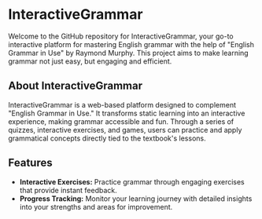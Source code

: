 # InteractiveGrammar

Welcome to the GitHub repository for InteractiveGrammar, your go-to interactive platform for mastering English grammar with the help of "English Grammar in Use" by Raymond Murphy. This project aims to make learning grammar not just easy, but engaging and efficient.

## About InteractiveGrammar
InteractiveGrammar is a web-based platform designed to complement "English Grammar in Use." It transforms static learning into an interactive experience, making grammar accessible and fun. Through a series of quizzes, interactive exercises, and games, users can practice and apply grammatical concepts directly tied to the textbook's lessons.

## Features
- **Interactive Exercises:** Practice grammar through engaging exercises that provide instant feedback.
- **Progress Tracking:** Monitor your learning journey with detailed insights into your strengths and areas for improvement.
